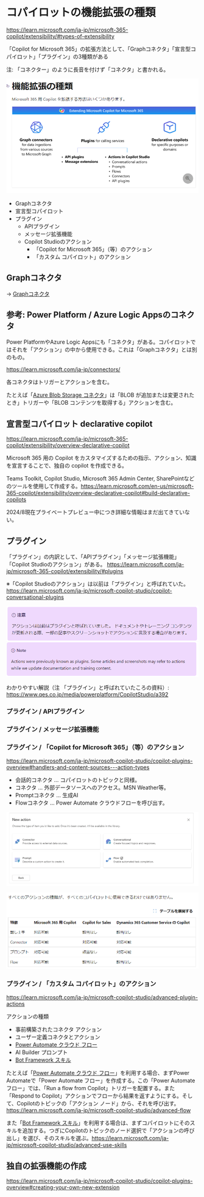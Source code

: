 # コパイロットの機能拡張の種類

https://learn.microsoft.com/ja-jp/microsoft-365-copilot/extensibility/#types-of-extensibility

「Copilot for Microsoft 365」の拡張方法として、「Graphコネクタ」「宣言型コパイロット」「プラグイン」の3種類がある

注: 「コネクター」のように長音を付けず「コネクタ」と書かれる。


![alt text](image-4.png)

- Graphコネクタ
- 宣言型コパイロット
- プラグイン
  - APIプラグイン
  - メッセージ拡張機能
  - Copilot Studioのアクション
    - 「Copilot for Microsoft 365」（等）のアクション
    - 「カスタム コパイロット」のアクション

## Graphコネクタ

→ [Graphコネクタ](graph-connector.md)

## 参考: Power Platform / Azure Logic Appsのコネクタ

Power PlatformやAzure Logic Appsにも「コネクタ」がある。コパイロットではそれを「アクション」の中から使用できる。これは「Graphコネクタ」とは別のもの。

https://learn.microsoft.com/ja-jp/connectors/

各コネクタはトリガーとアクションを含む。

たとえば「[Azure Blob Storage コネクタ](https://learn.microsoft.com/ja-jp/connectors/azureblob/)」は「BLOB が追加または変更されたとき」トリガーや「BLOB コンテンツを取得する」アクションを含む。

## 宣言型コパイロット declarative copilot

https://learn.microsoft.com/ja-jp/microsoft-365-copilot/extensibility/overview-declarative-copilot

Microsoft 365 用の Copilot をカスタマイズするための指示、アクション、知識を宣言することで、独自の copilot を作成できる。

Teams Toolkit, Copilot Studio, Microsoft 365 Admin Center, SharePointなどのツールを使用して作成する。https://learn.microsoft.com/en-us/microsoft-365-copilot/extensibility/overview-declarative-copilot#build-declarative-copilots

2024/8現在プライベートプレビュー中につき詳細な情報はまだ出てきていない。

## プラグイン

「プラグイン」の内訳として、「APIプラグイン」「メッセージ拡張機能」「Copilot Studioのアクション」がある。
https://learn.microsoft.com/ja-jp/microsoft-365-copilot/extensibility/#plugins

※「Copilot Studioのアクション」は以前は「プラグイン」と呼ばれていた。https://learn.microsoft.com/ja-jp/microsoft-copilot-studio/copilot-conversational-plugins

![alt text](image.png)
![alt text](image-1.png)

わかりやすい解説（注 「プラグイン」と呼ばれていたころの資料）: https://www.qes.co.jp/media/powerplatform/CopilotStudio/a392

### プラグイン / APIプラグイン

### プラグイン / メッセージ拡張機能

### プラグイン / 「Copilot for Microsoft 365」（等）のアクション

https://learn.microsoft.com/ja-jp/microsoft-copilot-studio/copilot-plugins-overview#handlers-and-content-sources---action-types

- 会話的コネクタ ... コパイロットのトピックと同様。
- コネクタ ... 外部データソースへのアクセス。MSN Weather等。
- Promptコネクタ ... 生成AI
- Flowコネクタ ... Power Automate クラウドフローを呼び出す。


![alt text](image-2.png)

![alt text](image-3.png)


### プラグイン / 「カスタム コパイロット」のアクション
https://learn.microsoft.com/ja-jp/microsoft-copilot-studio/advanced-plugin-actions

アクションの種類
- 事前構築されたコネクタ アクション
- ユーザー定義コネクタとアクション
- [Power Automate クラウド フロー](https://learn.microsoft.com/ja-jp/power-automate/overview-cloud)
- AI Builder プロンプト
- [Bot Framework スキル](https://learn.microsoft.com/ja-jp/azure/bot-service/skills-conceptual?view=azure-bot-service-4.0&preserve-view=true)

たとえば「[Power Automate クラウド フロー](https://learn.microsoft.com/ja-jp/power-automate/overview-cloud)」を利用する場合、まずPower Automateで「Power Automate フロー」を作成する。この「Power Automate フロー」では、「Run a flow from Copilot」トリガーを配置する。また「Respond to Copilot」アクションでフローから結果を返すようにする。そして、Copilotのトピックの「アクション ノード」から、それを呼び出す。https://learn.microsoft.com/ja-jp/microsoft-copilot-studio/advanced-flow

また「[Bot Framework スキル](https://learn.microsoft.com/ja-jp/azure/bot-service/skills-conceptual?view=azure-bot-service-4.0&preserve-view=true)」を利用する場合は、まずコパイロットにそのスキルを追加する。つぎにCopilotのトピックのノード選択で「アクションの呼び出し」を選び、そのスキルを選ぶ。https://learn.microsoft.com/ja-jp/microsoft-copilot-studio/advanced-use-skills

## 独自の拡張機能の作成

https://learn.microsoft.com/ja-jp/microsoft-copilot-studio/copilot-plugins-overview#creating-your-own-new-extension

